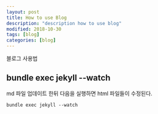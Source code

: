 ```yaml
---
layout: post
title: How to use Blog
description: "description how to use blog"
modified: 2018-10-30
tags: [blog]
categories: [blog]
---
```

블로그 사용법

## bundle exec jekyll --watch

md 파일 업데이트 한뒤 다음을 실행하면 html 파일들이 수정된다.

```
bundle exec jekyll --watch
```